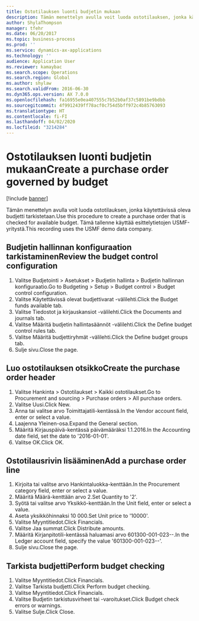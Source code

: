 ```yaml
---
title: Ostotilauksen luonti budjetin mukaan
description: Tämän menettelyn avulla voit luoda ostotilauksen, jonka käytettävissä oleva budjetti tarkistetaan.
author: ShylaThompson
manager: tfehr
ms.date: 06/20/2017
ms.topic: business-process
ms.prod: ''
ms.service: dynamics-ax-applications
ms.technology: ''
audience: Application User
ms.reviewer: kamaybac
ms.search.scope: Operations
ms.search.region: Global
ms.author: shylaw
ms.search.validFrom: 2016-06-30
ms.dyn365.ops.version: AX 7.0.0
ms.openlocfilehash: fa16955e0ea407555c7b52b0af37c5891be9bdbb
ms.sourcegitcommit: 4f9912439ff78acf0c754d5bff972c4b85763093
ms.translationtype: HT
ms.contentlocale: fi-FI
ms.lasthandoff: 04/02/2020
ms.locfileid: "3214284"
---
```

# <a name="create-a-purchase-order-governed-by-budget"></a><span data-ttu-id="68001-103">Ostotilauksen luonti budjetin mukaan</span><span class="sxs-lookup"><span data-stu-id="68001-103">Create a purchase order governed by budget</span></span>

[!include [banner](../../includes/banner.md)]

<span data-ttu-id="68001-104">Tämän menettelyn avulla voit luoda ostotilauksen, jonka käytettävissä oleva budjetti tarkistetaan.</span><span class="sxs-lookup"><span data-stu-id="68001-104">Use this procedure to create a purchase order that is checked for available budget.</span></span> <span data-ttu-id="68001-105">Tämä tallenne käyttää esittelytietojen USMF-yritystä.</span><span class="sxs-lookup"><span data-stu-id="68001-105">This recording uses the USMF demo data company.</span></span>


## <a name="review-the-budget-control-configuration"></a><span data-ttu-id="68001-106">Budjetin hallinnan konfiguraation tarkistaminen</span><span class="sxs-lookup"><span data-stu-id="68001-106">Review the budget control configuration</span></span>
1. <span data-ttu-id="68001-107">Valitse Budjetointi > Asetukset > Budjetin hallinta > Budjetin hallinnan konfiguraatio.</span><span class="sxs-lookup"><span data-stu-id="68001-107">Go to Budgeting > Setup > Budget control > Budget control configuration.</span></span>
2. <span data-ttu-id="68001-108">Valitse Käytettävissä olevat budjettivarat -välilehti.</span><span class="sxs-lookup"><span data-stu-id="68001-108">Click the Budget funds available tab.</span></span>
3. <span data-ttu-id="68001-109">Valitse Tiedostot ja kirjauskansiot -välilehti.</span><span class="sxs-lookup"><span data-stu-id="68001-109">Click the Documents and journals tab.</span></span>
4. <span data-ttu-id="68001-110">Valitse Määritä budjetin hallintasäännöt -välilehti.</span><span class="sxs-lookup"><span data-stu-id="68001-110">Click the Define budget control rules tab.</span></span>
5. <span data-ttu-id="68001-111">Valitse Määritä budjettiryhmät -välilehti.</span><span class="sxs-lookup"><span data-stu-id="68001-111">Click the Define budget groups tab.</span></span>
6. <span data-ttu-id="68001-112">Sulje sivu.</span><span class="sxs-lookup"><span data-stu-id="68001-112">Close the page.</span></span>

## <a name="create-the-purchase-order-header"></a><span data-ttu-id="68001-113">Luo ostotilauksen otsikko</span><span class="sxs-lookup"><span data-stu-id="68001-113">Create the purchase order header</span></span>
1. <span data-ttu-id="68001-114">Valitse Hankinta > Ostotilaukset > Kaikki ostotilaukset.</span><span class="sxs-lookup"><span data-stu-id="68001-114">Go to Procurement and sourcing > Purchase orders > All purchase orders.</span></span>
2. <span data-ttu-id="68001-115">Valitse Uusi.</span><span class="sxs-lookup"><span data-stu-id="68001-115">Click New.</span></span>
3. <span data-ttu-id="68001-116">Anna tai valitse arvo Toimittajatili-kentässä.</span><span class="sxs-lookup"><span data-stu-id="68001-116">In the Vendor account field, enter or select a value.</span></span>
4. <span data-ttu-id="68001-117">Laajenna Yleinen-osa.</span><span class="sxs-lookup"><span data-stu-id="68001-117">Expand the General section.</span></span>
5. <span data-ttu-id="68001-118">Määritä Kirjauspäivä-kentässä päivämääräksi 1.1.2016.</span><span class="sxs-lookup"><span data-stu-id="68001-118">In the Accounting date field, set the date to '2016-01-01'.</span></span>
6. <span data-ttu-id="68001-119">Valitse OK.</span><span class="sxs-lookup"><span data-stu-id="68001-119">Click OK.</span></span>

## <a name="add-a-purchase-order-line"></a><span data-ttu-id="68001-120">Ostotilausrivin lisääminen</span><span class="sxs-lookup"><span data-stu-id="68001-120">Add a purchase order line</span></span>
1. <span data-ttu-id="68001-121">Kirjoita tai valitse arvo Hankintaluokka-kenttään.</span><span class="sxs-lookup"><span data-stu-id="68001-121">In the Procurement category field, enter or select a value.</span></span>
2. <span data-ttu-id="68001-122">Määritä Määrä-kenttään arvo 2.</span><span class="sxs-lookup"><span data-stu-id="68001-122">Set Quantity to '2'.</span></span>
3. <span data-ttu-id="68001-123">Syötä tai valitse arvo Yksikkö-kenttään.</span><span class="sxs-lookup"><span data-stu-id="68001-123">In the Unit field, enter or select a value.</span></span>
4. <span data-ttu-id="68001-124">Aseta yksikköhinnaksi 10 000.</span><span class="sxs-lookup"><span data-stu-id="68001-124">Set Unit price to '10000'.</span></span>
5. <span data-ttu-id="68001-125">Valitse Myyntitiedot.</span><span class="sxs-lookup"><span data-stu-id="68001-125">Click Financials.</span></span>
6. <span data-ttu-id="68001-126">Valitse Jaa summat.</span><span class="sxs-lookup"><span data-stu-id="68001-126">Click Distribute amounts.</span></span>
7. <span data-ttu-id="68001-127">Määritä Kirjanpitotili-kentässä haluamasi arvo 601300-001-023--.</span><span class="sxs-lookup"><span data-stu-id="68001-127">In the Ledger account field, specify the value '601300-001-023--'.</span></span>
8. <span data-ttu-id="68001-128">Sulje sivu.</span><span class="sxs-lookup"><span data-stu-id="68001-128">Close the page.</span></span>

## <a name="perform-budget-checking"></a><span data-ttu-id="68001-129">Tarkista budjetti</span><span class="sxs-lookup"><span data-stu-id="68001-129">Perform budget checking</span></span>
1. <span data-ttu-id="68001-130">Valitse Myyntitiedot.</span><span class="sxs-lookup"><span data-stu-id="68001-130">Click Financials.</span></span>
2. <span data-ttu-id="68001-131">Valitse Tarkista budjetti.</span><span class="sxs-lookup"><span data-stu-id="68001-131">Click Perform budget checking.</span></span>
3. <span data-ttu-id="68001-132">Valitse Myyntitiedot.</span><span class="sxs-lookup"><span data-stu-id="68001-132">Click Financials.</span></span>
4. <span data-ttu-id="68001-133">Valitse Budjetin tarkistusvirheet tai -varoitukset.</span><span class="sxs-lookup"><span data-stu-id="68001-133">Click Budget check errors or warnings.</span></span>
5. <span data-ttu-id="68001-134">Valitse Sulje.</span><span class="sxs-lookup"><span data-stu-id="68001-134">Click Close.</span></span>

